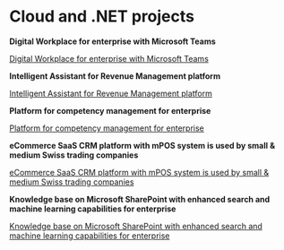 # Cloud and .NET projects

**Digital Workplace for enterprise with Microsoft Teams**

[Digital Workplace for enterprise with Microsoft Teams](AI/Digital-Workplace-for-enterprise-with-Microsoft-Teams.md)

  

**Intelligent Assistant for Revenue Management platform**

[Intelligent Assistant for Revenue Management platform](AI/Intelligent-Assistant-for-Revenue-Management-platform.md)

  

**Platform for competency management for enterprise**

[Platform for competency management for enterprise](AI/SaaS-platform-for-competency,-compliance,-and-permissions-management-for-SMBs-&-enterprises.md)

  

**eCommerce SaaS CRM platform with mPOS system is used by small & medium Swiss trading companies**

[eCommerce SaaS CRM platform with mPOS system is used by small & medium Swiss trading companies](AI/eCommerce-SaaS-CRM-platform-with-mPOS-system-is-used-by-small-&-medium-Swiss-trading-companies.md)

  

**Knowledge base on Microsoft SharePoint with enhanced search and machine learning capabilities for enterprise**

[Knowledge base on Microsoft SharePoint with enhanced search and machine learning capabilities for enterprise](AI/Knowledge-base-on-Microsoft-SharePoint-with-enhanced-search-and-machine-learning-capabilities-for-enterprise.md)